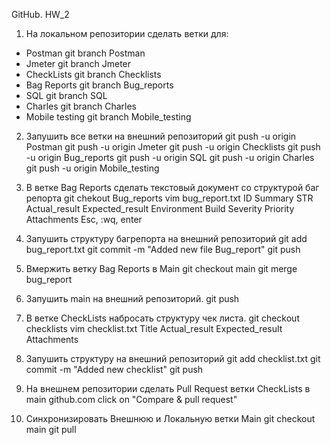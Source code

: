 GitHub. HW_2
1. На локальном репозитории сделать ветки для:  
- Postman git branch Postman  
- Jmeter git branch Jmeter  
- CheckLists git branch Checklists  
- Bag Reports git branch Bug_reports  
- SQL git branch SQL
- Charles git branch Charles
- Mobile testing git branch Mobile_testing

2. Запушить все ветки на внешний репозиторий
git push -u origin Postman
git push -u origin Jmeter
git push -u origin Checklists
git push -u origin Bug_reports
git push -u origin SQL
git push -u origin Charles
git push -u origin Mobile_testing

3. В ветке Bag Reports сделать текстовый документ со структурой баг репорта
git chekout Bug_reports
vim bug_report.txt
	ID
	Summary
	STR
	Actual_result
	Expected_result
	Environment
	Build
	Severity
	Priority
	Attachments
Esc, :wq, enter

4. Запушить структуру багрепорта на внешний репозиторий
git add bug_report.txt
git commit -m "Added new file Bug_report"
git push

5. Вмержить ветку Bag Reports в Main
git checkout main
git merge bug_report

6. Запушить main на внешний репозиторий.
git push

7. В ветке CheckLists набросать структуру чек листа.
git checkout checklists
vim checklist.txt
	Title
	Actual_result
	Expected_result
	Attachments

8. Запушить структуру на внешний репозиторий
git add checklist.txt
git commit -m "Added new checklist"
git push

9. На внешнем репозитории сделать Pull Request ветки CheckLists в main
github.com
click on "Compare & pull request"

10. Синхронизировать Внешнюю и Локальную ветки Main
git checkout main
git pull
